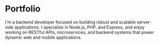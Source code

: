 # Portfolio
I'm a backend developer focused on building robust and scalable server-side applications. I specialize in Node.js, PHP, and Express, and enjoy working on RESTful APIs, microservices, and backend systems that power dynamic web and mobile applications.
